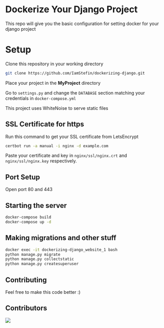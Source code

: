 # Dockerize Your Django Project

This repo will give you the basic configuration for setting docker for your django project

# Setup

Clone this repository in your working directory

```bash
git clone https://github.com/IamStefin/dockerizing-django.git
```

Place your project in the **MyProject** directory 

Go to `settings.py` and change the `DATABASE` section matching your credentials in `docker-compose.yml`

This project uses WhiteNoise to serve static files

## SSL Certificate for https

Run this command to get your SSL certificate from LetsEncrypt

```bash
certbot run -a manual -i nginx -d example.com
```

Paste your certificate and key in `nginx/ssl/nginx.crt` and `nginx/ssl/nginx.key` respectively. 

## Port Setup

Open port 80 and 443

## Starting the server 

```bash
docker-compose build
docker-compose up -d
```

## Making migrations and other stuff

```bash
docker exec -it dockerizing-django_website_1 bash
python manage.py migrate
python manage.py collectstatic
python manage.py createsuperuser
```

## Contributing

Feel free to make this code better :)

## Contributors

<a href="https://github.com/iamstefin/dockerizing-django/graphs/contributors">
  <img src="https://contributors-img.web.app/image?repo=iamstefin/dockerizing-django" />
</a>
